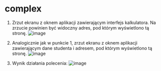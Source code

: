 # complex
1. Zrzut ekranu z oknem aplikacji zawierającym interfejs kalkulatora. Na zrzucie powinien
być widoczny adres, pod którym wyświetlono tą stronę.
![image](https://user-images.githubusercontent.com/82946460/215314332-730e3e00-f24b-45d0-97bf-db48aaefa6d8.png)

2. Analogicznie jak w punkcie 1, zrzut ekranu z oknem aplikacji zawierającym dane
studenta i adresem, pod którym wyświetlono tą stronę.
![image](https://user-images.githubusercontent.com/82946460/215314321-65562564-abcc-47cc-b9ba-4b62115ced79.png)

3. Wynik działania polecenia:
![image](https://user-images.githubusercontent.com/82946460/215314401-8dfb7d85-e002-49a5-8da6-8bc42dc2cd87.png)




